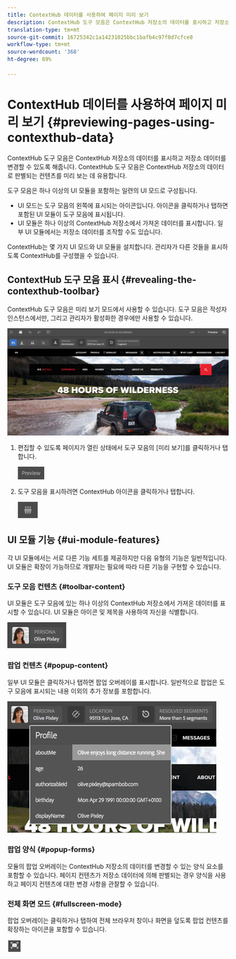 ```yaml
---
title: ContextHub 데이터를 사용하여 페이지 미리 보기
description: ContextHub 도구 모음은 ContextHub 저장소의 데이터를 표시하고 저장소 데이터를 변경할 수 있도록 해주며 컨텐츠를 미리 보는 데 유용합니다.
translation-type: tm+mt
source-git-commit: 16725342c1a14231025bbc1bafb4c97f0d7cfce8
workflow-type: tm+mt
source-wordcount: '368'
ht-degree: 89%

---
```



# ContextHub 데이터를 사용하여 페이지 미리 보기  {#previewing-pages-using-contexthub-data}

ContextHub 도구 모음은 ContextHub 저장소의 데이터를 표시하고 저장소 데이터를 변경할 수 있도록 해줍니다. ContextHub 도구 모음은 ContextHub 저장소의 데이터로 판별되는 컨텐츠를 미리 보는 데 유용합니다.<!--The [ContextHub](/help/sites-developing/contexthub.md) toolbar displays data from ContextHub stores and enables you to change store data. The ContextHub toolbar is useful for previewing content that is determined by data in a ContextHub store.-->

도구 모음은 하나 이상의 UI 모듈을 포함하는 일련의 UI 모드로 구성됩니다.

* UI 모드는 도구 모음의 왼쪽에 표시되는 아이콘입니다. 아이콘을 클릭하거나 탭하면 포함된 UI 모듈이 도구 모음에 표시됩니다.
* UI 모듈은 하나 이상의 ContextHub 저장소에서 가져온 데이터를 표시합니다. 일부 UI 모듈에서는 저장소 데이터를 조작할 수도 있습니다.

ContextHub는 몇 가지 UI 모드와 UI 모듈을 설치합니다. 관리자가 다른 것들을 표시하도록 ContextHub를 구성했을 수 있습니다.<!--ContextHub installs several UI modes and UI modules. Your administrator may have [configured ContextHub](/help/sites-administering/contexthub-config.md) to display different ones.-->

## ContextHub 도구 모음 표시 {#revealing-the-contexthub-toolbar}

ContextHub 도구 모음은 미리 보기 모드에서 사용할 수 있습니다. 도구 모음은 작성자 인스턴스에서만, 그리고 관리자가 활성화한 경우에만 사용할 수 있습니다.

![ContextHub 도구 모음](/help/sites-cloud/authoring/assets/contexthub-toolbar.png)

1. 편집할 수 있도록 페이지가 열린 상태에서 도구 모음의 [미리 보기]를 클릭하거나 탭합니다.

   ![미리 보기 단추](/help/sites-cloud/authoring/assets/contexthub-preview-button.png)

1. 도구 모음을 표시하려면 ContextHub 아이콘을 클릭하거나 탭합니다.

   ![ContextHub 단추](/help/sites-cloud/authoring/assets/contexthub-button.png)

## UI 모듈 기능 {#ui-module-features}

각 UI 모듈에서는 서로 다른 기능 세트를 제공하지만 다음 유형의 기능은 일반적입니다. UI 모듈은 확장이 가능하므로 개발자는 필요에 따라 다른 기능을 구현할 수 있습니다.

### 도구 모음 컨텐츠 {#toolbar-content}

UI 모듈은 도구 모음에 있는 하나 이상의 ContextHub 저장소에서 가져온 데이터를 표시할 수 있습니다. UI 모듈은 아이콘 및 제목을 사용하여 자신을 식별합니다.

![ContextHub 개인 정보](/help/sites-cloud/authoring/assets/contexthub-persona-button.png)

### 팝업 컨텐츠 {#popup-content}

일부 UI 모듈은 클릭하거나 탭하면 팝업 오버레이를 표시합니다. 일반적으로 팝업은 도구 모음에 표시되는 내용 이외의 추가 정보를 포함합니다.

![ContextHub 프로필 정보](/help/sites-cloud/authoring/assets/contexthub-profile.png)

### 팝업 양식 {#popup-forms}

모듈의 팝업 오버레이는 ContextHub 저장소의 데이터를 변경할 수 있는 양식 요소를 포함할 수 있습니다. 페이지 컨텐츠가 저장소 데이터에 의해 판별되는 경우 양식을 사용하고 페이지 컨텐츠에 대한 변경 사항을 관찰할 수 있습니다.

### 전체 화면 모드 {#fullscreen-mode}

팝업 오버레이는 클릭하거나 탭하여 전체 브라우저 창이나 화면을 덮도록 팝업 컨텐츠를 확장하는 아이콘을 포함할 수 있습니다.

![전체 화면 단추](/help/sites-cloud/authoring/assets/contexthub-fullscreen.png)
